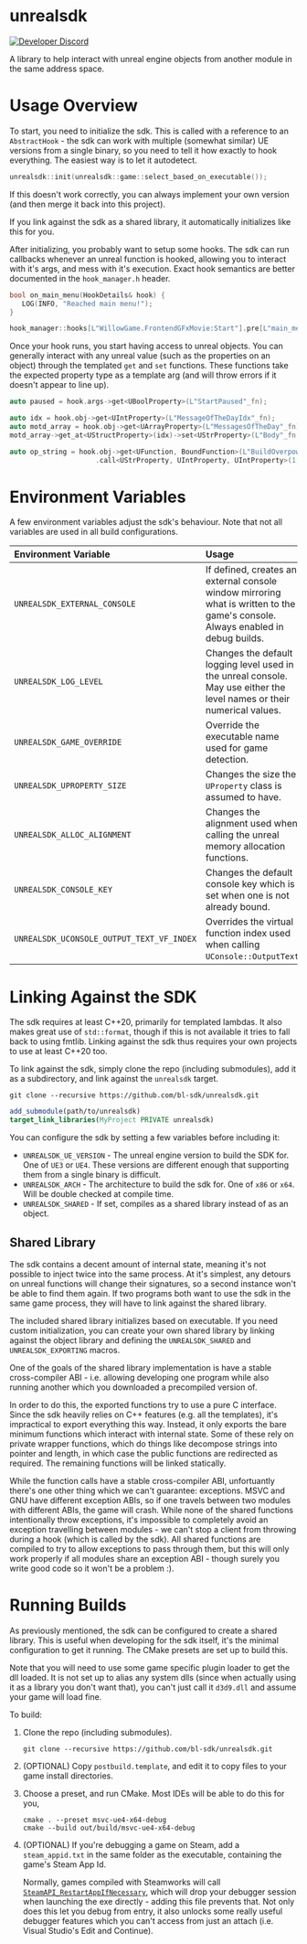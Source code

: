 # unrealsdk
[![Developer Discord](https://img.shields.io/static/v1?label=&message=Developer%20Discord&logo=discord&color=222)](https://discord.gg/VJXtHvh)

A library to help interact with unreal engine objects from another module in the same address space.

# Usage Overview
To start, you need to initialize the sdk. This is called with a reference to an `AbstractHook` - the
sdk can work with multiple (somewhat similar) UE versions from a single binary, so you need to tell
it how exactly to hook everything. The easiest way is to let it autodetect.

```cpp
unrealsdk::init(unrealsdk::game::select_based_on_executable());
```
If this doesn't work correctly, you can always implement your own version (and then merge it back
into this project).

If you link against the sdk as a shared library, it automatically initializes like this for you.

After initializing, you probably want to setup some hooks. The sdk can run callbacks whenever an
unreal function is hooked, allowing you to interact with it's args, and mess with it's execution.
Exact hook semantics are better documented in the `hook_manager.h` header.

```cpp
bool on_main_menu(HookDetails& hook) {
   LOG(INFO, "Reached main menu!");
}

hook_manager::hooks[L"WillowGame.FrontendGFxMovie:Start"].pre[L"main_menu_hook"] = &on_main_menu;
```

Once your hook runs, you start having access to unreal objects. You can generally interact with any
unreal value (such as the properties on an object) through the templated `get` and `set` functions.
These functions take the expected property type as a template arg (and will throw errors if it
doesn't appear to line up).

```cpp
auto paused = hook.args->get<UBoolProperty>(L"StartPaused"_fn);

auto idx = hook.obj->get<UIntProperty>(L"MessageOfTheDayIdx"_fn);
auto motd_array = hook.obj->get<UArrayProperty>(L"MessagesOfTheDay"_fn);
motd_array->get_at<UStructProperty>(idx)->set<UStrProperty>(L"Body"_fn, L"No MOTD today");

auto op_string = hook.obj->get<UFunction, BoundFunction>(L"BuildOverpowerPromptString")
                     .call<UStrProperty, UIntProperty, UIntProperty>(1, 10);
```

# Environment Variables
A few environment variables adjust the sdk's behaviour. Note that not all variables are used in all
build configurations.

| Environment Variable                      | Usage                                                                                                                           |
| :---------------------------------------- | :------------------------------------------------------------------------------------------------------------------------------ |
| `UNREALSDK_EXTERNAL_CONSOLE`              | If defined, creates an external console window mirroring what is written to the game's console. Always enabled in debug builds. |
| `UNREALSDK_LOG_LEVEL`                     | Changes the default logging level used in the unreal console. May use either the level names or their numerical values.         |
| `UNREALSDK_GAME_OVERRIDE`                 | Override the executable name used for game detection.                                                                           |
| `UNREALSDK_UPROPERTY_SIZE`                | Changes the size the `UProperty` class is assumed to have.                                                                      |
| `UNREALSDK_ALLOC_ALIGNMENT`               | Changes the alignment used when calling the unreal memory allocation functions.                                                 |
| `UNREALSDK_CONSOLE_KEY`                   | Changes the default console key which is set when one is not already bound.                                                     |
| `UNREALSDK_UCONSOLE_OUTPUT_TEXT_VF_INDEX` | Overrides the virtual function index used when calling `UConsole::OutputText`.                                                  |

# Linking Against the SDK
The sdk requires at least C++20, primarily for templated lambdas. It also makes great use of
`std::format`, though if this is not available it tries to fall back to using fmtlib. Linking
against the sdk thus requires your own projects to use at least C++20 too.

To link against the sdk, simply clone the repo (including submodules), add it as a subdirectory,
and link against the `unrealsdk` target.

```
git clone --recursive https://github.com/bl-sdk/unrealsdk.git
```
```cmake
add_submodule(path/to/unrealsdk)
target_link_libraries(MyProject PRIVATE unrealsdk)
```

You can configure the sdk by setting a few variables before including it:
- `UNREALSDK_UE_VERSION` - The unreal engine version to build the SDK for. One of `UE3` or `UE4`.
  These versions are different enough that supporting them from a single binary is difficult.
- `UNREALSDK_ARCH` - The architecture to build the sdk for. One of `x86` or `x64`. Will be double
  checked at compile time.
- `UNREALSDK_SHARED` - If set, compiles as a shared library instead of as an object.

## Shared Library
The sdk contains a decent amount of internal state, meaning it's not possible to inject twice into
the same process. At it's simplest, any detours on unreal functions will change their signatures, so
a second instance won't be able to find them again. If two programs both want to use the sdk in the
same game process, they will have to link against the shared library.

The included shared library initializes based on executable. If you need custom initialization, you
can create your own shared library by linking against the object library and defining the
`UNREALSDK_SHARED` and `UNREALSDK_EXPORTING` macros.

One of the goals of the shared library implementation is have a stable cross-compiler ABI - i.e.
allowing developing one program while also running another which you downloaded a precompiled
version of.

In order to do this, the exported functions try to use a pure C interface. Since the sdk heavily
relies on C++ features (e.g. all the templates), it's impractical to export everything this way.
Instead, it only exports the bare minimum functions which interact with internal state. Some of
these rely on private wrapper functions, which do things like decompose strings into pointer and
length, in which case the public functions are redirected as required. The remaining functions will
be linked statically.

While the function calls have a stable cross-compiler ABI, unfortuantly there's one other thing
which we can't guarantee: exceptions. MSVC and GNU have different exception ABIs, so if one travels
between two modules with different ABIs, the game will crash. While none of the shared functions
intentionally throw exceptions, it's impossible to completely avoid an exception travelling between
modules - we can't stop a client from throwing during a hook (which is called by the sdk). All
shared functions are compiled to try to allow exceptions to pass through them, but this will only
work properly if all modules share an exception ABI - though surely you write good code so it won't
be a problem :).

# Running Builds
As previously mentioned, the sdk can be configured to create a shared library. This is useful when
developing for the sdk itself, it's the minimal configuration to get it running. The CMake presets
are set up to build this.

Note that you will need to use some game specific plugin loader to get the dll loaded. It is not set
up to alias any system dlls (since when actually using it as a library you don't want that), you
can't just call it `d3d9.dll` and assume your game will load fine.

To build:

1. Clone the repo (including submodules).
   ```
   git clone --recursive https://github.com/bl-sdk/unrealsdk.git
   ```

2. (OPTIONAL) Copy `postbuild.template`, and edit it to copy files to your game install directories.

3. Choose a preset, and run CMake. Most IDEs will be able to do this for you,
   ```
   cmake . --preset msvc-ue4-x64-debug
   cmake --build out/build/msvc-ue4-x64-debug
   ```

4. (OPTIONAL) If you're debugging a game on Steam, add a `steam_appid.txt` in the same folder as the
   executable, containing the game's Steam App Id.

   Normally, games compiled with Steamworks will call
   [`SteamAPI_RestartAppIfNecessary`](https://partner.steamgames.com/doc/sdk/api#SteamAPI_RestartAppIfNecessary),
   which will drop your debugger session when launching the exe directly - adding this file prevents
   that. Not only does this let you debug from entry, it also unlocks some really useful debugger
   features which you can't access from just an attach (i.e. Visual Studio's Edit and Continue).
